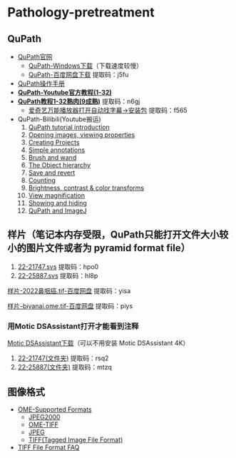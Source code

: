 # Pathology-pretreatment
## QuPath
- [QuPath官网](https://qupath.github.io/)
  - [QuPath-Windows下载](https://github.com/qupath/qupath/releases/download/v0.3.2/QuPath-0.3.2-Windows.msi)（下载速度较慢）
  - [QuPath-百度网盘下载](https://pan.baidu.com/s/139p-8Brhg2wNtF4KxKFKLw) 提取码：j5fu
- [QuPath操作手册](https://qupath.readthedocs.io/en/stable/) 
- [**QuPath-Youtube官方教程(1-32)**](https://www.youtube.com/playlist?list=PL4ta8RxZklWkPB_pwW-ZDVAGPGktAlE5Y)
- [**QuPath教程1-32熟肉(9成熟)**](https://pan.baidu.com/s/1g-pDqLka6wp2JyL0jipwHQ) 提取码：n6gj
    - [爱奇艺万能播放器打开自动找字幕->安装包](https://pan.baidu.com/s/1ZwjTu1qpMaUWnUjzYVfpDg) 提取码：f565
- QuPath-Bilibili(Youtube搬运)
   1. [QuPath tutorial introduction](https://www.bilibili.com/video/BV19g4y1q747?share_source=copy_web&vd_source=4173d061021c466258fdde854d3a23ea)
   2. [Opening images, viewing properties](https://www.bilibili.com/video/BV1oA411i7co?share_source=copy_web&vd_source=4173d061021c466258fdde854d3a23ea)
   3. [Creating Projects](https://www.bilibili.com/video/BV1xT4y1u79A?share_source=copy_web&vd_source=4173d061021c466258fdde854d3a23ea)
   4. [Simple annotations](https://www.bilibili.com/video/BV14k4y167Jr?share_source=copy_web&vd_source=4173d061021c466258fdde854d3a23ea)
   5. [Brush and wand](https://www.bilibili.com/video/BV1ez411q7Nd?share_source=copy_web&vd_source=4173d061021c466258fdde854d3a23ea)
   6. [The Object hierarchy](https://www.bilibili.com/video/BV1PK411s7UA?share_source=copy_web&vd_source=4173d061021c466258fdde854d3a23ea)
   7. [Save and revert](https://www.bilibili.com/video/BV1zT4y1u7dd?share_source=copy_web&vd_source=4173d061021c466258fdde854d3a23ea)
   8. [Counting](https://www.bilibili.com/video/BV1Hz4y1d76V?share_source=copy_web&vd_source=4173d061021c466258fdde854d3a23ea)
   9. [Brightness, contrast & color transforms](https://www.bilibili.com/video/BV13k4y167HN?share_source=copy_web&vd_source=4173d061021c466258fdde854d3a23ea)
   10. [View magnification](https://www.bilibili.com/video/BV1bz4y1d7kv?share_source=copy_web&vd_source=4173d061021c466258fdde854d3a23ea)
   11. [Showing and hiding](https://www.bilibili.com/video/BV1yz4y1R7HP?share_source=copy_web&vd_source=4173d061021c466258fdde854d3a23ea)
   12. [QuPath and ImageJ](https://www.bilibili.com/video/BV1MK4y1t7iZ?share_source=copy_web&vd_source=4173d061021c466258fdde854d3a23ea)

## 样片（笔记本内存受限，QuPath只能打开文件大小较小的图片文件或者为 pyramid format file）
1. [22-21747.svs](https://pan.baidu.com/s/1VuX18_0kOKZORtFjanHupg) 提取码：hpo0
2. [22-25887.svs](https://pan.baidu.com/s/1HuqFHTyNp8kAdgio9UjdQA) 提取码：hl8p

[样片-2022鼻咽癌.tif-百度网盘](https://pan.baidu.com/s/108RI5yhlXntWhxh4OAMZgA) 提取码：yisa

[样片-biyanai.ome.tif-百度网盘](https://pan.baidu.com/s/1Q2rG6g3pTiKzYmHnXiZGSg) 提取码：piys

### 用Motic DSAssistant打开才能看到注释
[Motic DSAssistant下载](https://ws.motic.com/en/DSA.zip)（可以不用安装 Motic DSAssistant 4K）
1. [22-21747(文件夹)](https://pan.baidu.com/s/1SBOtt_E8OdH7lmAQbNm8ZQ) 提取码：rsq2
2. [22-25887(文件夹)](https://pan.baidu.com/s/1QRaU8YXGtjDpkrQSSB-r3w) 提取码：mtzq

## 图像格式
- [OME-Supported Formats](https://docs.openmicroscopy.org/bio-formats/6.10.0/supported-formats.html) 
  - [JPEG2000](https://docs.openmicroscopy.org/bio-formats/6.10.0/formats/jpeg-2000.html)
  - [OME-TIFF](https://docs.openmicroscopy.org/bio-formats/6.10.0/formats/ome-tiff.html)
  - [JPEG](https://docs.openmicroscopy.org/bio-formats/6.10.0/formats/jpeg.html)
  - [TIFF(Tagged Image File Format)](https://docs.openmicroscopy.org/bio-formats/6.10.0/formats/tiff.html)
- [TIFF File Format FAQ](https://www.awaresystems.be/imaging/tiff/faq.html#q3)
